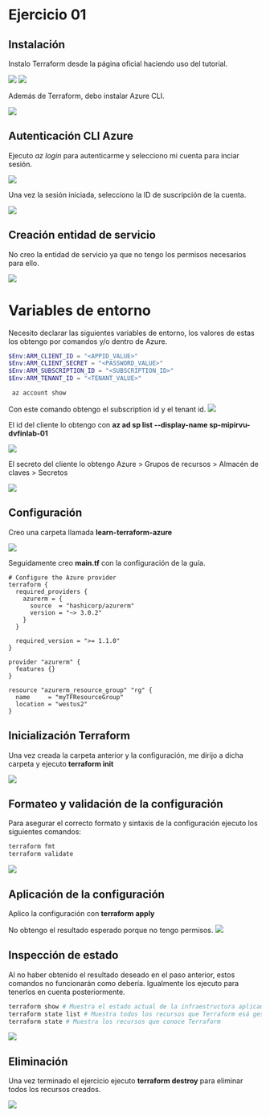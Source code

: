 # Ejercicio 01


## Instalación 

Instalo Terraform desde la página oficial haciendo uso del tutorial. 

<img src="../../auxiliar/ej1.png">

<img src="../../auxiliar/ej1.3.png">

Además de Terraform, debo instalar Azure CLI. 

<img src="../../auxiliar/ej1.4.png">


## Autenticación CLI Azure 

Ejecuto *az login* para autenticarme y selecciono mi cuenta para inciar sesión.

<img src="../../auxiliar/ej1.1.png">

Una vez la sesión iniciada, selecciono la ID de suscripción de la cuenta. 

<img src="../../auxiliar/ej1.2.png">


## Creación entidad de servicio

No creo la entidad de servicio ya que no tengo los permisos necesarios para ello.

<img src="../../auxiliar/ej1.5.png">

# Variables de entorno 

Necesito declarar las siguientes variables de entorno, los valores de estas los obtengo por comandos y/o dentro de Azure.

```powershell
$Env:ARM_CLIENT_ID = "<APPID_VALUE>"
$Env:ARM_CLIENT_SECRET = "<PASSWORD_VALUE>"
$Env:ARM_SUBSCRIPTION_ID = "<SUBSCRIPTION_ID>"
$Env:ARM_TENANT_ID = "<TENANT_VALUE>"
```

```powershell
 az account show 
 ```
Con este comando obtengo el subscription id y el tenant id. 
<img src="../../auxiliar/ej1.6.png">

El id del cliente lo obtengo con **az ad sp list --display-name sp-mipirvu-dvfinlab-01**

<img src="../../auxiliar/ej1.8.png">


El secreto del cliente lo obtengo Azure > Grupos de recursos > Almacén de claves > Secretos 

<img src="../../auxiliar/ej1.7.png">


## Configuración
Creo una carpeta llamada **learn-terraform-azure**


<img src="../../auxiliar/ej1.9.png">

Seguidamente creo **main.tf** con la configuración de la guía. 

```hcl
# Configure the Azure provider
terraform {
  required_providers {
    azurerm = {
      source  = "hashicorp/azurerm"
      version = "~> 3.0.2"
    }
  }

  required_version = ">= 1.1.0"
}

provider "azurerm" {
  features {}
}

resource "azurerm_resource_group" "rg" {
  name     = "myTFResourceGroup"
  location = "westus2"
}
```

## Inicialización Terraform 

Una vez creada la carpeta anterior y la configuración, me dirijo a dicha carpeta y ejecuto **terraform init**

<img src="../../auxiliar/ej1.10.png">

## Formateo y validación de la configuración 
Para asegurar el correcto formato y sintaxis de la configuración ejecuto los siguientes comandos:

```powershell
terraform fmt
terraform validate
```

<img src="../../auxiliar/ej1.11.png">

## Aplicación de la configuración 

Aplico la configuración con **terraform apply**

No obtengo el resultado esperado porque no tengo permisos. 
<img src="../../auxiliar/ej1.12.png">

## Inspección de estado 

Al no haber obtenido el resultado deseado en el paso anterior, estos comandos no funcionarán como debería. Igualmente los ejecuto para tenerlos en cuenta posteriormente. 

```powershell
terraform show # Muestra el estado actual de la infraestructura aplicada con la configuración. Estos datos se almacenan en terraform.tfstate
terraform state list # Muestra todos los recursos que Terraform esá gestionando en su estado actual
terraform state # Muestra los recursos que conoce Terraform
```

<img src="../../auxiliar/ej1.13.png">

## Eliminación 
Una vez terminado el ejercicio ejecuto **terraform destroy** para eliminar todos los recursos creados. 

<img src="../../auxiliar/ej1.14.png">